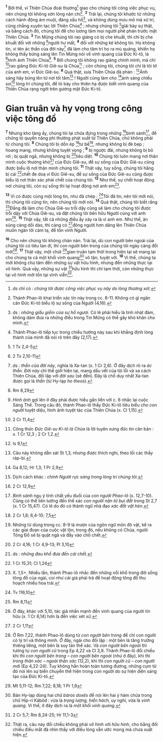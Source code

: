 <sup><b>1</b></sup> Bởi thế, vì Thiên Chúa đoái thương[^1] giao cho chúng tôi công việc phục vụ, nên chúng tôi không sờn lòng nản chí[^2]. <sup><b>2</b></sup> Trái lại, chúng tôi khước từ những cách hành động ám muội, đáng xấu hổ[^3], và không dùng mưu mô mà xử trí, cũng chẳng xuyên tạc lời Thiên Chúa[^4] ; nhưng chúng tôi [^1*]giãi bày sự thật, và bằng cách đó, chúng tôi để cho lương tâm mọi người phê phán trước mặt Thiên Chúa. <sup><b>3</b></sup> Tin Mừng chúng tôi rao giảng có bị che khuất, thì chỉ bị che khuất đối với những [^2*]người hư mất, <sup><b>4</b></sup> đối với những kẻ không tin. Họ không tin, vì tên ác thần của đời này[^5] đã làm cho tâm trí họ ra mù quáng, khiến họ không thấy bừng sáng lên Tin Mừng nói về vinh quang của Đức Ki-tô, là [^3*]hình ảnh Thiên Chúa[^6]. <sup><b>5</b></sup> Bởi chúng tôi không rao giảng chính mình, mà chỉ [^4*]rao giảng Đức Ki-tô Giê-su là Chúa[^7] ; còn chúng tôi, chúng tôi chỉ là tôi tớ của anh em, vì Đức Giê-su. <sup><b>6</b></sup> Quả thật, xưa Thiên Chúa đã phán : [^5*]Ánh sáng hãy bừng lên từ nơi tối tăm[^8] ! Người cũng làm cho [^6*]ánh sáng chiếu soi[^9] lòng trí chúng tôi, để tỏ bày cho thiên hạ được biết vinh quang của Thiên Chúa rạng ngời trên gương mặt Đức Ki-tô.

# Gian truân và hy vọng trong công việc tông đồ
<sup><b>7</b></sup> Nhưng kho tàng ấy, chúng tôi lại chứa đựng trong những [^7*]bình sành[^10], để chứng tỏ quyền năng phi thường phát xuất từ Thiên Chúa, chứ không phải từ chúng tôi. <sup><b>8</b></sup> Chúng tôi bị dồn ép [^8*]tư bề[^11], nhưng không bị đè bẹp ; hoang mang, nhưng không tuyệt vọng ; <sup><b>9</b></sup> bị ngược đãi, nhưng không bị bỏ rơi ; bị quật ngã, nhưng không bị [^9*]tiêu diệt. <sup><b>10</b></sup> Chúng tôi luôn mang nơi thân mình cuộc thương khó[^12] của Đức Giê-su, để sự sống của Đức Giê-su cũng được biểu lộ nơi thân mình chúng tôi. <sup><b>11</b></sup> Thật vậy, tuy sống, chúng tôi hằng bị cái [^10*]chết đe doạ vì Đức Giê-su, để sự sống của Đức Giê-su cũng được biểu lộ nơi thân xác phải chết của chúng tôi. <sup><b>12</b></sup> Như thế, sự chết hoạt động nơi chúng tôi, còn sự sống thì lại hoạt động nơi anh em[^13].

<sup><b>13</b></sup> Vì có được cùng một lòng tin, như đã chép : [^11*]Tôi đã tin, nên tôi mới nói, thì chúng tôi cũng tin, nên chúng tôi mới nói. <sup><b>14</b></sup> Quả thật, chúng tôi biết rằng [^12*]Đấng đã làm cho Chúa Giê-su trỗi dậy cũng sẽ làm cho chúng tôi được trỗi dậy với Chúa Giê-su, và đặt chúng tôi bên hữu Người cùng với anh em[^14]. <sup><b>15</b></sup> Thật vậy, tất cả những điều ấy xảy ra là vì anh em. Như thế, ân sủng càng dồi dào, thì càng có [^13*]đông người hơn dâng lên Thiên Chúa muôn ngàn lời cảm tạ, để tôn vinh Người.

<sup><b>16</b></sup> Cho nên chúng tôi không chán nản. Trái lại, dù con người bên ngoài của chúng tôi có tiêu tan đi, thì con người bên trong của chúng tôi ngày càng đổi mới[^15]. <sup><b>17</b></sup> Thật vậy, một chút [^14*]gian truân tạm thời trong hiện tại sẽ mang lại cho chúng ta cả một khối vinh quang[^16] vô tận, tuyệt vời. <sup><b>18</b></sup> Vì thế, chúng ta mới không chú tâm đến những sự vật hữu hình, nhưng đến những thực tại vô hình. Quả vậy, những sự vật [^15*]hữu hình thì chỉ tạm thời, còn những thực tại vô hình mới tồn tại vĩnh viễn[^17].

[^1]: ds chỉ có : <i>chúng tôi được công việc phục vụ này do lòng thương xót</i>.
[^2]: Thánh Phao-lô khai triển xác tín này trong cc. 8-11. Không có gì ngăn cản Đức Ki-tô biểu lộ sự sống của Người (4,16).
[^3]: ds : <i>những giấu giếm của sự hổ ngươi</i>. Có lẽ phải hiểu là tính nhát đảm, không dám đưa ra những điều trong Tin Mừng có thể gây khó khăn cho mình.
[^4]: Thánh Phao-lô tiếp tục trong chiều hướng này sau khi khẳng định lòng thành của mình đã nói rõ trên đây (2,17).
[^5]: ds : <i>thần của đời này</i>, nghĩa là Xa-tan (x. 1 Cr 2,6). Ở đây dịch rõ ra <i>ác thần</i>. <i>Đời này</i> chỉ thế giới hiện tại, mang dấu vết của tội lỗi và xa cách Thiên Chúa, đối lập với <i>đời sau</i> (sẽ đến). Đây là chỗ duy nhất Xa-tan được gọi là <i>thần</i> (từ Hy-lạp <i>ho theos</i>).
[^6]: <i>Hình ảnh</i> gợi lên ở đây phải được hiểu gắn liền với c. 6 nhắc lại cuộc Sáng Thế. Trong câu đó, thánh Phao-lô thấy Đức Ki-tô tiêu biểu cho <i>con người</i> tuyệt diệu, hình ảnh tuyệt tác của Thiên Chúa (x. Cl 1,15).
[^7]: Công thức <i>Đức Giê-su Ki-tô là Chúa</i> là lời tuyên xưng đức tin căn bản : x. 1 Cr 12,3 ; 2 Cr 1,2.
[^8]: Câu này không dẫn sát St 1,3, nhưng được thích nghi, theo lối các thầy ráp-bi.
[^9]: Dịch cách khác : <i>chính Người rực sáng trong lòng trí chúng tôi</i>.
[^10]: <i>Bình sành</i> ngụ ý tính chất yếu đuối của <i>con người Phao-lô</i> (x. 12,7-10). Cũng có thể liên tưởng đến thể xác <i>con người nặn từ bụi đất</i> trong St 2,7 (x. 1 Cr 15,47). Có lẽ do đó có thành ngữ nhà đạo <i>xác đất vật hèn</i>.
[^11]: Những từ dùng trong cc. 8-9 là mượn của ngôn ngữ môn đô vật, kể ra các giai đoạn của cuộc vật lộn, trong đó, nếu không có Chúa, người Tông Đồ sẽ bị quật ngã và đẩy vào chỗ chết.
[^12]: ds : <i>những đau khổ đưa đến cái chết</i>.
[^13]: X. 1,5+. Nhiều lần, thánh Phao-lô nhắc đến những nỗi khổ trong đời sống tông đồ của ngài, coi như cái giá phải trả để hoạt động tông đồ thu hoạch nhiều hoa trái.
[^14]: Ở đây, khác với 5,10, tác giả nhấn mạnh đến vinh quang của người tín hữu (x. 1 Cr 6,14) hơn là đến việc xét xử.
[^15]: Ở Rm 7,22, thánh Phao-lô dùng từ <i>con người bên trong</i> để chỉ con người có lý trí và thông minh. Ở đây, ngài cho đối lập : một bên là tăng trưởng thiêng liêng, một bên là suy tàn thể xác. Và <i>con người bên ngoài</i> thì tương tự <i>con người cũ</i> trong Ep 4,22 và Cl 3,9. Thánh Phao-lô đối chiếu khi thì <i>con người bên trong – con người bên ngoài</i> (như ở đây), khi thì <i>trong thân xác – ngoài thân xác</i> (12,2), khi thì <i>con người cũ – con người mới</i> (Ep 4,22-24). Tuy không hẳn hoàn toàn tương đương, những cụm từ đó nói lên sự biến chuyển thể hiện trong con người do sự hiện diện sáng tạo của Đức Ki-tô.
[^16]: Bản Hy-lạp dùng hai chữ <i>báros doxês</i> để nói lên hai ý hàm chứa trong chữ Híp-ri <span class="hebrew-translit">Käbôd</span> : vừa là <i>trọng lượng, hiển hách, uy nghi</i>, vừa là <i>vinh quang</i>. Vì thế, ở đây dịch ra là <i>một khối vinh quang</i>.
[^17]: Thật ra, câu này đối chiếu không phải <i>vô hình</i> với <i>hữu hình</i>, cho bằng đối chiếu điều mắt đã nhìn thấy với điều lòng vẫn ước mong mà chưa xuất hiện.
[^1*]: 1 Tx 2,4-5
[^2*]: 2 Tx 2,10-11
[^3*]: Rm 8,29
[^4*]: 2 Cr 11,4
[^5*]: Is 9,1
[^6*]: Ga 8,12; Hr 1,3; 1 Pr 2,9
[^7*]: 2 Cr 12,9
[^8*]: 2 Cr 1,8; 6,4-10; 7,5
[^9*]: 2 Cr 4,16; 1 Cr 4,9-13; Pl 3,10
[^10*]: 1 Cr 15,31; Cl 1,24
[^11*]: Tv 116,10
[^12*]: Rm 8,11
[^13*]: 2 Cr 1,11
[^14*]: Mt 5,11-12; Rm 7,22; 8,18; 1 Pr 1,6
[^15*]: 2 Cr 5,7; Rm 8,24-25; Hr 11,1-3
